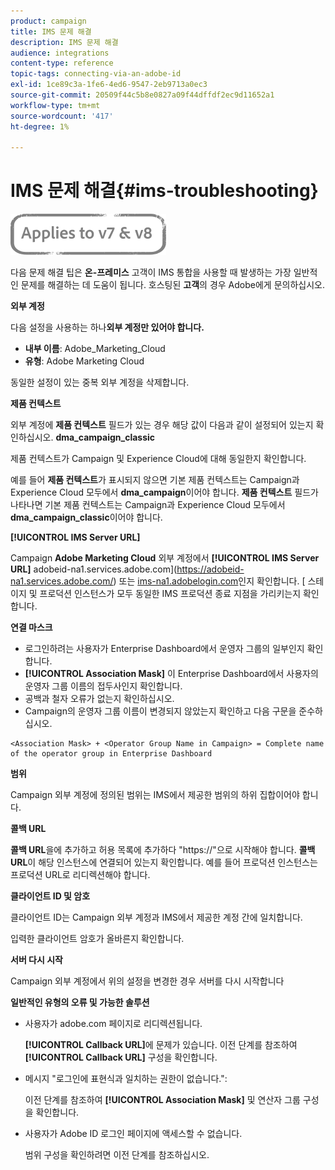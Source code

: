 ```yaml
---
product: campaign
title: IMS 문제 해결
description: IMS 문제 해결
audience: integrations
content-type: reference
topic-tags: connecting-via-an-adobe-id
exl-id: 1ce89c3a-1fe6-4ed6-9547-2eb9713a0ec3
source-git-commit: 20509f44c5b8e0827a09f44dffdf2ec9d11652a1
workflow-type: tm+mt
source-wordcount: '417'
ht-degree: 1%

---
```


# IMS 문제 해결{#ims-troubleshooting}

![](../../assets/common.svg)

다음 문제 해결 팁은 **온-프레미스** 고객이 IMS 통합을 사용할 때 발생하는 가장 일반적인 문제를 해결하는 데 도움이 됩니다. 호스팅된 **고객**&#x200B;의 경우 Adobe에게 문의하십시오.

**외부 계정**

다음 설정을 사용하는 하나&#x200B;**외부 계정만 있어야 합니다.**

* **내부 이름**: Adobe_Marketing_Cloud
* **유형**: Adobe Marketing Cloud

동일한 설정이 있는 중복 외부 계정을 삭제합니다.

**제품 컨텍스트**

외부 계정에 **제품 컨텍스트** 필드가 있는 경우 해당 값이 다음과 같이 설정되어 있는지 확인하십시오. **dma_campaign_classic**

제품 컨텍스트가 Campaign 및 Experience Cloud에 대해 동일한지 확인합니다.

예를 들어 **제품 컨텍스트**&#x200B;가 표시되지 않으면 기본 제품 컨텍스트는 Campaign과 Experience Cloud 모두에서 **dma_campaign**&#x200B;이어야 합니다. **제품 컨텍스트** 필드가 나타나면 기본 제품 컨텍스트는 Campaign과 Experience Cloud 모두에서 **dma_campaign_classic**&#x200B;이어야 합니다.

**[!UICONTROL IMS Server URL]**

Campaign **Adobe Marketing Cloud** 외부 계정에서 **[!UICONTROL IMS Server URL]** adobeid-na1.services.adobe.com](https://adobeid-na1.services.adobe.com/) 또는 [ims-na1.adobelogin.com](http://ims-na1.adobelogin.com/)인지 확인합니다. [ 스테이지 및 프로덕션 인스턴스가 모두 동일한 IMS 프로덕션 종료 지점을 가리키는지 확인합니다.

**연결 마스크**

* 로그인하려는 사용자가 Enterprise Dashboard에서 운영자 그룹의 일부인지 확인합니다.
* **[!UICONTROL Association Mask]** 이 Enterprise Dashboard에서 사용자의 운영자 그룹 이름의 접두사인지 확인합니다.
* 공백과 철자 오류가 없는지 확인하십시오.
* Campaign의 운영자 그룹 이름이 변경되지 않았는지 확인하고 다음 구문을 준수하십시오.

```
<Association Mask> + <Operator Group Name in Campaign> = Complete name of the operator group in Enterprise Dashboard
```

**범위**

Campaign 외부 계정에 정의된 범위는 IMS에서 제공한 범위의 하위 집합이어야 합니다.

**콜백 URL**

**콜백 URL**&#x200B;을에 추가하고 허용 목록에 추가하다 &quot;https://&quot;으로 시작해야 합니다. **콜백 URL**&#x200B;이 해당 인스턴스에 연결되어 있는지 확인합니다. 예를 들어 프로덕션 인스턴스는 프로덕션 URL로 리디렉션해야 합니다.

**클라이언트 ID 및 암호**

클라이언트 ID는 Campaign 외부 계정과 IMS에서 제공한 계정 간에 일치합니다.

입력한 클라이언트 암호가 올바른지 확인합니다.

**서버 다시 시작**

Campaign 외부 계정에서 위의 설정을 변경한 경우 서버를 다시 시작합니다

**일반적인 유형의 오류 및 가능한 솔루션**

* 사용자가 adobe.com 페이지로 리디렉션됩니다.

   **[!UICONTROL Callback URL]**&#x200B;에 문제가 있습니다. 이전 단계를 참조하여 **[!UICONTROL Callback URL]** 구성을 확인합니다.

* 메시지 &quot;로그인에 표현식과 일치하는 권한이 없습니다.&quot;:

   이전 단계를 참조하여 **[!UICONTROL Association Mask]** 및 연산자 그룹 구성을 확인합니다.

* 사용자가 Adobe ID 로그인 페이지에 액세스할 수 없습니다.

   범위 구성을 확인하려면 이전 단계를 참조하십시오.
